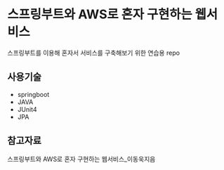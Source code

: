 # 스프링부트와 AWS로 혼자 구현하는 웹서비스       

스프링부트를 이용해 혼자서 서비스를 구축해보기 위한 연습용 repo

## 사용기술

- springboot
- JAVA
- JUnit4
- JPA

## 참고자료
스프링부트와 AWS로 혼자 구현하는 웹서비스_이동욱지음



